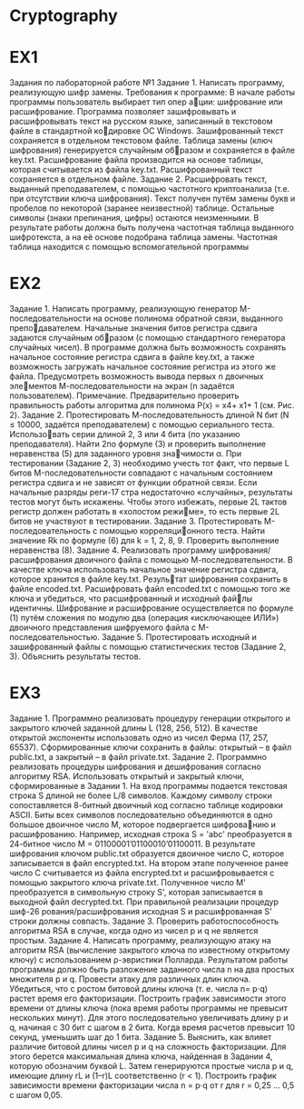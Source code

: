 # Cryptography
# EX1
Задания по лабораторной работе №1
Задание 1. Написать программу, реализующую шифр замены. 
Требования к программе:
В начале работы программы пользователь выбирает тип опер ации: шифрование или расшифрование.
Программа позволяет зашифровывать и расшифровывать текст на 
русском языке, записанный в текстовом файле в стандартной кодировке ОС Windows.
Зашифрованный текст сохраняется в отдельном текстовом файле.
Таблица замены (ключ шифрования) генерируется случайным образом и сохраняется в файле key.txt.
Расшифрование файла производится на основе таблицы, которая 
считывается из файла key.txt.
Расшифрованный текст сохраняется в отдельном файле.
Задание 2. Расшифровать текст, выданный преподавателем, с 
помощью частотного криптоанализа (т.е. при отсутствии ключа 
шифрования). Текст получен путём замены букв и пробелов по некоторой (заранее неизвестной) таблице. Остальные символы (знаки 
препинания, цифры) остаются неизменными.
В результате работы должна быть получена частотная таблица
выданного шифротекста, а на её основе подобрана таблица замены.
Частотная таблица находится с помощью вспомогательной программы

# EX2 
Задание 1. Написать программу, реализующую генератор 
M-последовательности на основе полинома обратной связи, выданного преподавателем. Начальные значения битов регистра сдвига задаются случайным образом (с помощью стандартного генератора случайных чисел). В программе 
должна быть возможность сохранять начальное состояние регистра сдвига в 
файле key.txt, а также возможность загружать начальное состояние регистра из 
этого же файла. Предусмотреть возможность вывода первых n двоичных элементов М-последовательности на экран (n задаётся пользователем).
Примечание. Предварительно проверить правильность работы алгоритма 
для полинома P(x) = x4+ x1+ 1 (см. Рис. 2).
Задание 2. Протестировать М-последовательность длиной N бит
(N ≤ 10000, задаётся преподавателем) с помощью сериального теста. Использовать серии длиной 2, 3 или 4 бита (по указанию преподавателя). Найти 
2по 
формуле (3) и проверить выполнение неравенства (5) для заданного уровня значимости α.
При тестировании (Задание 2, 3) необходимо учесть тот факт, что первые L
битов M-последовательности совпадают с начальным состоянием регистра 
сдвига и не зависят от функции обратной связи. Если начальные разряды реги-17
стра недостаточно «случайны», результаты тестов могут быть искажены. Чтобы 
этого избежать, первые 2L тактов регистр должен работать в «холостом режиме», то есть первые 2L битов не участвуют в тестировании.
Задание 3. Протестировать М-последовательность с помощью корреляционного теста. Найти значение Rk по формуле (6) для k = 1, 2, 8, 9. Проверить 
выполнение неравенства (8).
Задание 4. Реализовать программу шифрования/расшифрования двоичного
файла с помощью М-последовательности. В качестве ключа использовать 
начальное значение регистра сдвига, которое хранится в файле key.txt. Результат шифрования сохранить в файле encoded.txt. Расшифровать файл encoded.txt
с помощью того же ключа и убедиться, что расшифрованный и исходный файлы идентичны. Шифрование и расшифрование осуществляется по формуле (1) 
путём сложения по модулю два (операция «исключающее ИЛИ») двоичного 
представления шифруемого файла с М-последовательностью.
Задание 5. Протестировать исходный и зашифрованный файлы с помощью 
статистических тестов (Задание 2, 3). Объяснить результаты тестов.

# EX3
Задание 1. Программно реализовать процедуру генерации открытого и 
закрытого ключей заданной длины L (128, 256, 512). В качестве открытой экспоненты использовать одно из чисел Ферма (17, 257, 65537). Сформированные 
ключи сохранить в файлы: открытый – в файл public.txt, а закрытый – в файл 
private.txt.
Задание 2. Программно реализовать процедуры шифрования и дешифрования согласно алгоритму RSA. Использовать открытый и закрытый ключи, 
сформированные в Задании 1.
На вход программы подается текстовая строка S длиной не более L/8 символов. Каждому символу строки сопоставляется 8-битный двоичный код согласно таблице кодировки ASCII. Биты всех символов последовательно объединяются в одно большое двоичное число M, которое подвергается шифрованию и расшифрованию. Например, исходная строка S = 'abc' преобразуется в 
24-битное число M = 01100001’01100010’01100011. В результате шифрования
ключом public.txt образуется двоичное число C, которое записывается в файл 
encrypted.txt.
На втором этапе полученное ранее число C считывается из файла 
encrypted.txt и расшифровывается с помощью закрытого ключа private.txt. Полученное число M' преобразуется в символьную строку S', которая записывается в выходной файл decrypted.txt. При правильной реализации процедур шиф-26
рования/расшифрования исходная S и расшифрованная S' строки должны совпасть.
Задание 3. Проверить работоспособность алгоритма RSA в случае, когда 
одно из чисел p и q не является простым.
Задание 4. Написать программу, реализующую атаку на алгоритм RSA 
(вычисление закрытого ключа по известному открытому ключу) с использованием ρ-эвристики Полларда. Результатом работы программы должно быть разложение заданного числа n на два простых множителя p и q.
Провести атаку для различных длин ключа. Убедиться, что с ростом битовой длины ключа (т. е. числа n= p⋅q) растет время его факторизации. Построить график зависимости этого времени от длины ключа (пока время работы 
программы не превысит нескольких минут). Для этого последовательно увеличивать длину p и q, начиная с 30 бит с шагом в 2 бита. Когда время расчетов 
превысит 10 секунд, уменьшить шаг до 1 бита.
Задание 5. Выяснить, как влияет различие битовой длины чисел p и q на 
сложность факторизации. Для этого берется максимальная длина ключа, 
найденная в Задании 4, которую обозначим буквой L. Затем генерируются простые числа p и q, имеющие длину rL и (1–r)L соответственно (r < 1). Построить 
график зависимости времени факторизации числа n = p⋅q от r для r = 0,25 … 0,5 
с шагом 0,05.
